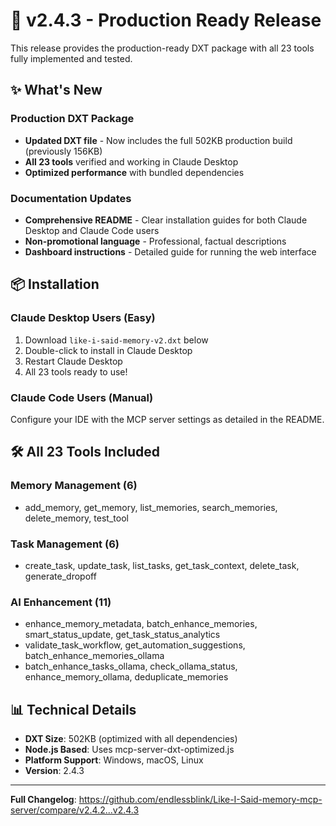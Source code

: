 # 🚀 v2.4.3 - Production Ready Release

This release provides the production-ready DXT package with all 23 tools fully implemented and tested.

## ✨ What's New

### Production DXT Package
- **Updated DXT file** - Now includes the full 502KB production build (previously 156KB)
- **All 23 tools** verified and working in Claude Desktop
- **Optimized performance** with bundled dependencies

### Documentation Updates
- **Comprehensive README** - Clear installation guides for both Claude Desktop and Claude Code users
- **Non-promotional language** - Professional, factual descriptions
- **Dashboard instructions** - Detailed guide for running the web interface

## 📦 Installation

### Claude Desktop Users (Easy)
1. Download `like-i-said-memory-v2.dxt` below
2. Double-click to install in Claude Desktop
3. Restart Claude Desktop
4. All 23 tools ready to use!

### Claude Code Users (Manual)
Configure your IDE with the MCP server settings as detailed in the README.

## 🛠️ All 23 Tools Included

### Memory Management (6)
- add_memory, get_memory, list_memories, search_memories, delete_memory, test_tool

### Task Management (6)
- create_task, update_task, list_tasks, get_task_context, delete_task, generate_dropoff

### AI Enhancement (11)
- enhance_memory_metadata, batch_enhance_memories, smart_status_update, get_task_status_analytics
- validate_task_workflow, get_automation_suggestions, batch_enhance_memories_ollama
- batch_enhance_tasks_ollama, check_ollama_status, enhance_memory_ollama, deduplicate_memories

## 📊 Technical Details
- **DXT Size**: 502KB (optimized with all dependencies)
- **Node.js Based**: Uses mcp-server-dxt-optimized.js
- **Platform Support**: Windows, macOS, Linux
- **Version**: 2.4.3

---

**Full Changelog**: https://github.com/endlessblink/Like-I-Said-memory-mcp-server/compare/v2.4.2...v2.4.3